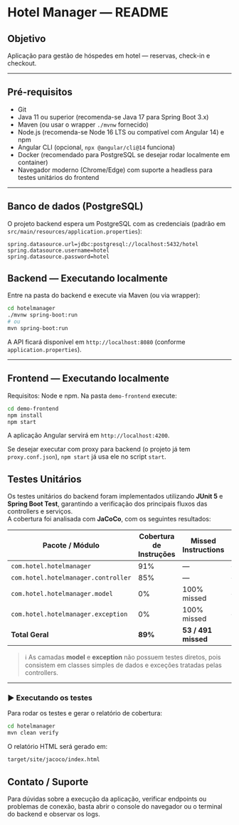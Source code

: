# Hotel Manager — README

## Objetivo

Aplicação para gestão de hóspedes em hotel — reservas, check-in e checkout.

---

## Pré-requisitos

* Git
* Java 11 ou superior (recomenda-se Java 17 para Spring Boot 3.x)
* Maven (ou usar o wrapper `./mvnw` fornecido)
* Node.js (recomenda-se Node 16 LTS ou compatível com Angular 14) e npm
* Angular CLI (opcional, `npx @angular/cli@14` funciona)
* Docker (recomendado para PostgreSQL se desejar rodar localmente em container)
* Navegador moderno (Chrome/Edge) com suporte a headless para testes unitários do frontend

---

## Banco de dados (PostgreSQL)

O projeto backend espera um PostgreSQL com as credenciais (padrão em `src/main/resources/application.properties`):

```
spring.datasource.url=jdbc:postgresql://localhost:5432/hotel
spring.datasource.username=hotel
spring.datasource.password=hotel
```

## Backend — Executando localmente

Entre na pasta do backend e execute via Maven (ou via wrapper):

```bash
cd hotelmanager
./mvnw spring-boot:run
# ou
mvn spring-boot:run
```

A API ficará disponível em `http://localhost:8080` (conforme `application.properties`).

---

## Frontend — Executando localmente

Requisitos: Node e npm. Na pasta `demo-frontend` execute:

```bash
cd demo-frontend
npm install
npm start
```

A aplicação Angular servirá em `http://localhost:4200`.

Se desejar executar com proxy para backend (o projeto já tem `proxy.conf.json`), `npm start` já usa ele no script `start`.

## Testes Unitários

Os testes unitários do backend foram implementados utilizando **JUnit 5** e **Spring Boot Test**, garantindo a verificação dos principais fluxos das controllers e serviços.  
A cobertura foi analisada com **JaCoCo**, com os seguintes resultados:

| Pacote / Módulo                      | Cobertura de Instruções | Missed Instructions | Missed Branches |
|-------------------------------------|--------------------------|---------------------|-----------------|
| `com.hotel.hotelmanager`            | 91%                      | —                   | —               |
| `com.hotel.hotelmanager.controller` | 85%                      | —                   | —               |
| `com.hotel.hotelmanager.model`      | 0%                       | 100% missed         | —               |
| `com.hotel.hotelmanager.exception`  | 0%                       | 100% missed         | —               |
| **Total Geral**                     | **89%**                  | **53 / 491 missed** | **67%**         |

> ℹ️ As camadas **model** e **exception** não possuem testes diretos, pois consistem em classes simples de dados e exceções tratadas pelas controllers.

---

### ▶️ Executando os testes

Para rodar os testes e gerar o relatório de cobertura:

```bash
cd hotelmanager
mvn clean verify
```

O relatório HTML será gerado em:
```bash
target/site/jacoco/index.html
```
## Contato / Suporte

Para dúvidas sobre a execução da aplicação, verificar endpoints ou problemas de conexão, basta abrir o console do navegador ou o terminal do backend e observar os logs.
